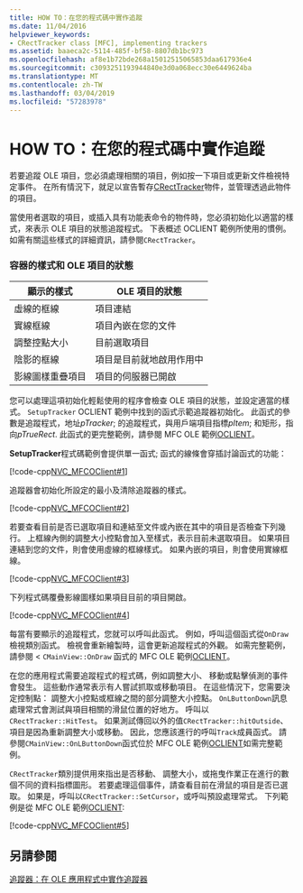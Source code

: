 ```yaml
---
title: HOW TO：在您的程式碼中實作追蹤
ms.date: 11/04/2016
helpviewer_keywords:
- CRectTracker class [MFC], implementing trackers
ms.assetid: baaeca2c-5114-485f-bf58-8807db1bc973
ms.openlocfilehash: af8e1b72bde268a15012515065853daa617936e4
ms.sourcegitcommit: c3093251193944840e3d0a068ecc30e6449624ba
ms.translationtype: MT
ms.contentlocale: zh-TW
ms.lasthandoff: 03/04/2019
ms.locfileid: "57283978"
---
```

# <a name="how-to-implement-tracking-in-your-code"></a>HOW TO：在您的程式碼中實作追蹤

若要追蹤 OLE 項目，您必須處理相關的項目，例如按一下項目或更新文件檢視特定事件。 在所有情況下，就足以宣告暫存[CRectTracker](../mfc/reference/crecttracker-class.md)物件，並管理透過此物件的項目。

當使用者選取的項目，或插入具有功能表命令的物件時，您必須初始化以適當的樣式，來表示 OLE 項目的狀態追蹤程式。 下表概述 OCLIENT 範例所使用的慣例。 如需有關這些樣式的詳細資訊，請參閱`CRectTracker`。

### <a name="container-styles-and-states-of-the-ole-item"></a>容器的樣式和 OLE 項目的狀態

|顯示的樣式|OLE 項目的狀態|
|---------------------|-----------------------|
|虛線的框線|項目連結|
|實線框線|項目內嵌在您的文件|
|調整控點大小|目前選取項目|
|陰影的框線|項目是目前就地啟用作用中|
|影線圖樣重疊項目|項目的伺服器已開啟|

您可以處理這項初始化輕鬆使用的程序會檢查 OLE 項目的狀態，並設定適當的樣式。 `SetupTracker` OCLIENT 範例中找到的函式示範追蹤器初始化。 此函式的參數是追蹤程式，地址*pTracker*; 的追蹤程式，與用戶端項目指標*pItem*; 和矩形，指向*pTrueRect*. 此函式的更完整範例，請參閱 MFC OLE 範例[OCLIENT](../visual-cpp-samples.md)。

**SetupTracker**程式碼範例會提供單一函式; 函式的線條會穿插討論函式的功能：

[!code-cpp[NVC_MFCOClient#1](../mfc/codesnippet/cpp/how-to-implement-tracking-in-your-code_1.cpp)]

追蹤器會初始化所設定的最小及清除追蹤器的樣式。

[!code-cpp[NVC_MFCOClient#2](../mfc/codesnippet/cpp/how-to-implement-tracking-in-your-code_2.cpp)]

若要查看目前是否已選取項目和連結至文件或內嵌在其中的項目是否檢查下列幾行。 上框線內側的調整大小控點會加入至樣式，表示目前未選取項目。 如果項目連結到您的文件，則會使用虛線的框線樣式。 如果內嵌的項目，則會使用實線框線。

[!code-cpp[NVC_MFCOClient#3](../mfc/codesnippet/cpp/how-to-implement-tracking-in-your-code_3.cpp)]

下列程式碼覆疊影線圖樣如果項目目前的項目開啟。

[!code-cpp[NVC_MFCOClient#4](../mfc/codesnippet/cpp/how-to-implement-tracking-in-your-code_4.cpp)]

每當有要顯示的追蹤程式，您就可以呼叫此函式。 例如，呼叫這個函式從`OnDraw`檢視類別函式。 檢視會重新繪製時，這會更新追蹤程式的外觀。 如需完整範例，請參閱 <<c0> `CMainView::OnDraw` 函式的 MFC OLE 範例[OCLIENT](../visual-cpp-samples.md)。

在您的應用程式需要追蹤程式的程式碼，例如調整大小、 移動或點擊偵測的事件會發生。 這些動作通常表示有人嘗試抓取或移動項目。 在這些情況下，您需要決定控制點： 調整大小控點或框線之間的部分調整大小控點。 `OnLButtonDown`訊息處理常式會測試與項目相關的滑鼠位置的好地方。 呼叫以`CRectTracker::HitTest`。 如果測試傳回以外的值`CRectTracker::hitOutside`、 項目是因為重新調整大小或移動。 因此，您應該進行的呼叫`Track`成員函式。 請參閱`CMainView::OnLButtonDown`函式位於 MFC OLE 範例[OCLIENT](../visual-cpp-samples.md)如需完整範例。

`CRectTracker`類別提供用來指出是否移動、 調整大小，或拖曳作業正在進行的數個不同的資料指標圖形。 若要處理這個事件，請查看目前在滑鼠的項目是否已選取。 如果是，呼叫以`CRectTracker::SetCursor`，或呼叫預設處理常式。 下列範例是從 MFC OLE 範例[OCLIENT](../visual-cpp-samples.md):

[!code-cpp[NVC_MFCOClient#5](../mfc/codesnippet/cpp/how-to-implement-tracking-in-your-code_5.cpp)]

## <a name="see-also"></a>另請參閱

[追蹤器：在 OLE 應用程式中實作追蹤器](../mfc/trackers-implementing-trackers-in-your-ole-application.md)
